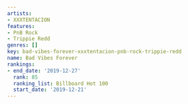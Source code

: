 ```yaml
---
artists:
- XXXTENTACION
features:
- PnB Rock
- Trippie Redd
genres: []
key: bad-vibes-forever-xxxtentacion-pnb-rock-trippie-redd
name: Bad Vibes Forever
rankings:
- end_date: '2019-12-27'
  rank: 85
  ranking_list: Billboard Hot 100
  start_date: '2019-12-21'
---
```



